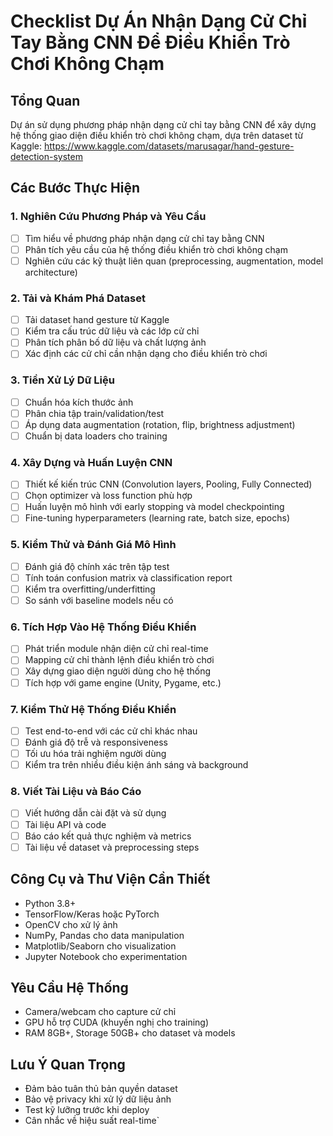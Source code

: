 # Checklist Dự Án Nhận Dạng Cử Chỉ Tay Bằng CNN Để Điều Khiển Trò Chơi Không Chạm

## Tổng Quan
Dự án sử dụng phương pháp nhận dạng cử chỉ tay bằng CNN để xây dựng hệ thống giao diện điều khiển trò chơi không chạm, dựa trên dataset từ Kaggle: https://www.kaggle.com/datasets/marusagar/hand-gesture-detection-system

## Các Bước Thực Hiện

### 1. Nghiên Cứu Phương Pháp và Yêu Cầu
- [ ] Tìm hiểu về phương pháp nhận dạng cử chỉ tay bằng CNN
- [ ] Phân tích yêu cầu của hệ thống điều khiển trò chơi không chạm
- [ ] Nghiên cứu các kỹ thuật liên quan (preprocessing, augmentation, model architecture)

### 2. Tải và Khám Phá Dataset
- [ ] Tải dataset hand gesture từ Kaggle
- [ ] Kiểm tra cấu trúc dữ liệu và các lớp cử chỉ
- [ ] Phân tích phân bố dữ liệu và chất lượng ảnh
- [ ] Xác định các cử chỉ cần nhận dạng cho điều khiển trò chơi

### 3. Tiền Xử Lý Dữ Liệu
- [ ] Chuẩn hóa kích thước ảnh
- [ ] Phân chia tập train/validation/test
- [ ] Áp dụng data augmentation (rotation, flip, brightness adjustment)
- [ ] Chuẩn bị data loaders cho training

### 4. Xây Dựng và Huấn Luyện CNN
- [ ] Thiết kế kiến trúc CNN (Convolution layers, Pooling, Fully Connected)
- [ ] Chọn optimizer và loss function phù hợp
- [ ] Huấn luyện mô hình với early stopping và model checkpointing
- [ ] Fine-tuning hyperparameters (learning rate, batch size, epochs)

### 5. Kiểm Thử và Đánh Giá Mô Hình
- [ ] Đánh giá độ chính xác trên tập test
- [ ] Tính toán confusion matrix và classification report
- [ ] Kiểm tra overfitting/underfitting
- [ ] So sánh với baseline models nếu có

### 6. Tích Hợp Vào Hệ Thống Điều Khiển
- [ ] Phát triển module nhận diện cử chỉ real-time
- [ ] Mapping cử chỉ thành lệnh điều khiển trò chơi
- [ ] Xây dựng giao diện người dùng cho hệ thống
- [ ] Tích hợp với game engine (Unity, Pygame, etc.)

### 7. Kiểm Thử Hệ Thống Điều Khiển
- [ ] Test end-to-end với các cử chỉ khác nhau
- [ ] Đánh giá độ trễ và responsiveness
- [ ] Tối ưu hóa trải nghiệm người dùng
- [ ] Kiểm tra trên nhiều điều kiện ánh sáng và background

### 8. Viết Tài Liệu và Báo Cáo
- [ ] Viết hướng dẫn cài đặt và sử dụng
- [ ] Tài liệu API và code
- [ ] Báo cáo kết quả thực nghiệm và metrics
- [ ] Tài liệu về dataset và preprocessing steps

## Công Cụ và Thư Viện Cần Thiết
- Python 3.8+
- TensorFlow/Keras hoặc PyTorch
- OpenCV cho xử lý ảnh
- NumPy, Pandas cho data manipulation
- Matplotlib/Seaborn cho visualization
- Jupyter Notebook cho experimentation

## Yêu Cầu Hệ Thống
- Camera/webcam cho capture cử chỉ
- GPU hỗ trợ CUDA (khuyến nghị cho training)
- RAM 8GB+, Storage 50GB+ cho dataset và models

## Lưu Ý Quan Trọng
- Đảm bảo tuân thủ bản quyền dataset
- Bảo vệ privacy khi xử lý dữ liệu ảnh
- Test kỹ lưỡng trước khi deploy
- Cân nhắc về hiệu suất real-time`